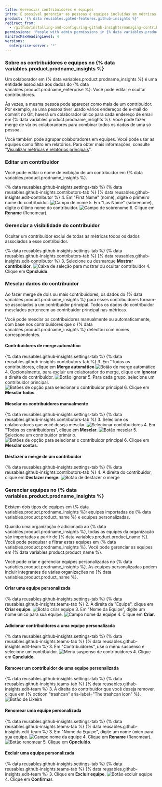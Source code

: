 ```yaml
---
title: Gerenciar contribuidores e equipes
intro: É possível gerenciar as pessoas e equipes incluídas em métricas e relatórios.
product: '{% data reusables.gated-features.github-insights %}'
redirect_from:
  - /github/installing-and-configuring-github-insights/managing-contributors-and-teams
permissions: 'People with admin permissions in {% data variables.product.prodname_insights %} can manage contributors and teams.'
miniTocMaxHeadingLevel: 4
versions:
  enterprise-server: '*'
---
```


### Sobre os contribuidores e equipes no {% data variables.product.prodname_insights %}

Um colaborador em {% data variables.product.prodname_insights %} é uma entidade associada aos dados do {% data variables.product.prodname_enterprise %}. Você pode editar e ocultar contribuidores.

Às vezes, a mesma pessoa pode aparecer como mais de um contribuidor. Por exemplo, se uma pessoa tiver usado vários endereços de e-mail do commit no Git, haverá um colaborador único para cada endereço de email em {% data variables.product.prodname_insights %}. Você pode fazer merge de vários colaboradores para combinar todos os dados de uma só pessoa.

Você também pode agrupar colaboradores em equipes. Você pode usar as equipes como filtro em relatórios. Para obter mais informações, consulte "[Visualizar métricas e relatórios principais](/insights/exploring-your-usage-of-github-enterprise/viewing-key-metrics-and-reports)".

### Editar um contribuidor

Você pode editar o nome de exibição de um contribuidor em {% data variables.product.prodname_insights %}.

{% data reusables.github-insights.settings-tab %}
{% data reusables.github-insights.contributors-tab %}
{% data reusables.github-insights.edit-contributor %}
4. Em "First Name" (nome), digite o primeiro nome do contribuidor. ![Campo de nome](/assets/images/help/insights/first-name.png)
5. Em "Las Name" (sobrenome), digite o último nome do contribuidor. ![Campo de sobrenome](/assets/images/help/insights/last-name.png)
6. Clique em **Rename** (Renomear).

### Gerenciar a visibilidade do contribuidor

Ocultar um contribuidor exclui de todas as métricas todos os dados associados a esse contribuidor.

{% data reusables.github-insights.settings-tab %}
{% data reusables.github-insights.contributors-tab %}
{% data reusables.github-insights.edit-contributor %}
3. Selecione ou desmarque **Mostrar contribuidor**. ![Caixa de seleção para mostrar ou ocultar contribuidor](/assets/images/help/insights/show-contributor.png)
4. Clique em **Cpncluído**.

### Mesclar dados do contribuidor

Ao fazer merge de dois ou mais contribuidores, os dados do {% data variables.product.prodname_insights %} para esses contribuidores tornam-se associados a um contribuidor principal. Todos os dados do contribuidor mesclados pertencem ao contribuidor principal nas métricas.

Você pode mesclar os contribuidores manualmente ou automaticamente, com base nos contribuidores que o {% data variables.product.prodname_insights %} detectou com nomes correspondentes.

#### Contribuidores de merge automático

{% data reusables.github-insights.settings-tab %}
{% data reusables.github-insights.contributors-tab %}
3. Em "Todos os contribuidores, clique em **Merge automático** ![Botão de merge automático](/assets/images/help/insights/auto-merge.png)
4. Opcionalmente, para excluir um colaborador do merge, clique em **Ignorar** à direita do contribuidor. ![Botão ignorar](/assets/images/help/insights/skip-contributor.png)
5. Para cada grupo, selecione um contribuidor principal. ![Botões de opção para selecionar o contribuidor principal](/assets/images/help/insights/select-primary.png)
6. Clique em **Mesclar todos**.

#### Mesclar os contribuidores manualmente

{% data reusables.github-insights.settings-tab %}
{% data reusables.github-insights.contributors-tab %}
3. Selecione os colaboradores que você deseja mesclar. ![Selecionar contribuidores](/assets/images/help/insights/select-contributors.png)
4. Em "Todos os contribuidores", clique em **Mesclar**. ![Botão mesclar](/assets/images/help/insights/merge-button.png)
5. Selecione um contribuidor primário. ![Botões de opção para selecionar o contribuidor principal](/assets/images/help/insights/select-primary.png)
6. Clique em **Mesclar contas**.

#### Desfazer o merge de um contribuidor

{% data reusables.github-insights.settings-tab %}
{% data reusables.github-insights.contributors-tab %}
4. À direita do contribuidor, clique em **Desfazer merge**. ![Botão de desfazer o merge](/assets/images/help/insights/unmerge-contributor.png)

### Gerenciar equipes no {% data variables.product.prodname_insights %}

Existem dois tipos de equipes em {% data variables.product.prodname_insights %}: equipes importadas de {% data variables.product.product_name %} e equipes personalizadas.

Quando uma organização é adicionada ao {% data variables.product.prodname_insights %}, todas as equipes da organização são importadas a partir de {% data variables.product.product_name %}. Você pode pesquisar e filtrar estas equipes em {% data variables.product.prodname_insights %}. Você pode gerenciar as equipes em {% data variables.product.product_name %}.

Você pode criar e gerenciar equipes personalizadas no {% data variables.product.prodname_insights %}. As equipes personalizadas podem incluir integrantes de várias organizações no {% data variables.product.product_name %}.

#### Criar uma equipe personalizada

{% data reusables.github-insights.settings-tab %}
{% data reusables.github-insights.teams-tab %}
2. À direita da "Equipe", clique em **Criar equipe**. ![Botão criar equipe](/assets/images/help/insights/create-team.png)
3. Em "Nome da Equipe", digite um nome único para sua equipe. ![Campo nome da equipe](/assets/images/help/insights/team-name.png)
4. Clique em **Criar**.

#### Adicionar contribuidores a uma equipe personalizada

{% data reusables.github-insights.settings-tab %}
{% data reusables.github-insights.teams-tab %}
{% data reusables.github-insights.edit-team %}
3. Em "Contribuidores", use o menu suspenso e selecione um contribuidor. ![Menu suspenso de contribuidores](/assets/images/help/insights/contributors-drop-down.png)
4. Clique em **Cpncluído**.

#### Remover um contribuidor de uma equipe personalizada

{% data reusables.github-insights.settings-tab %}
{% data reusables.github-insights.teams-tab %}
{% data reusables.github-insights.edit-team %}
3. À direita do contribuidor que você deseja remover, clique em {% octicon "trashcan" aria-label="The trashcan icon" %}. ![Botão de Lixeira](/assets/images/help/insights/contributor-trashcan.png)

#### Renomear uma equipe personalizada

{% data reusables.github-insights.settings-tab %}
{% data reusables.github-insights.teams-tab %}
{% data reusables.github-insights.edit-team %}
3. Em "Nome da Equipe", digite um nome único para sua equipe. ![Campo nome da equipe](/assets/images/help/insights/rename-team.png)
4. Clique em **Rename** (Renomear). ![Botão renomear](/assets/images/help/insights/rename-button-team.png)
5. Clique em **Cpncluído**.

#### Excluir uma equipe personalizada

{% data reusables.github-insights.settings-tab %}
{% data reusables.github-insights.teams-tab %}
{% data reusables.github-insights.edit-team %}
3. Clique em **Excluir equipe**. ![Botão excluir equipe](/assets/images/help/insights/delete-team.png)
4. Clique em **Confirmar**.

